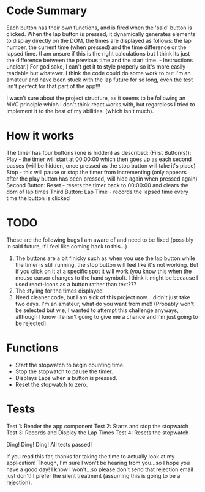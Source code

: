 
# Code Summary
Each button has their own functions, and is fired when the 'said' button is clicked. When the lap button is pressed, it dynamically generates elements to display directly on the DOM, the times are displayed as follows: the lap number, the current time (when pressed) and the time difference or the lapsed time. (I am unsure if this is the right calculations but I think its just the difference between the previous time and the start time. - Instructions unclear.) For god sake, I can't get it to style properly so it's more easily readable but whatever. I think the code could do some work to but I'm an amateur and have been stuck with the lap future for so long, even the test isn't perfect for that part of the app!!! 

I wasn't sure about the project structure, as it seems to be following an MVC principle which I don't think react works with, but regardless I tried to implement it to the best of my abilities. (which isn't much). 

# How it works
The timer has four buttons (one is hidden) as described: 
(First Button(s)):
Play - the timer will start at 00:00:00 which then goes up as each second passes (will be hidden, once pressed as the stop button will take it's place)
Stop - this will pause or stop the timer from incrementing (only appears after the play button has been pressed, will hide again when pressed again)
Second Button:
Reset - resets the timer back to 00:00:00 and clears the dom of lap times
Third Button:
Lap Time - records the lapsed time every time the button is clicked

# TODO
These are the following bugs I am aware of and need to be fixed (possibly in said future, if i feel like coming back to this...)
1. The buttons are a bit finicky such as when you use the lap button while the timer is still running, the stop button will feel like it's not working. But if you click on it at a specific spot it will work (you know this when the mouse cursor changes to the hand symbol). I think it might be because I used react-icons as a button rather than text??? 
2. The styling for the times displayed
3. Need cleaner code, but I am sick of this project now....didn't just take two days. I'm an amateur, what do you want from me!! (Probably won't be selected but w.e, I wanted to attempt this challenge anyways, although I know life isn't going to give me a chance and I'm just going to be rejected) 

# Functions
- Start the stopwatch to begin counting time.
- Stop the stopwatch to pause the timer.
- Displays Laps when a button is pressed.
- Reset the stopwatch to zero. 

# Tests
 Test 1: Render the app component
 Test 2: Starts and stop the stopwatch
 Test 3: Records and Display the Lap Times
 Test 4: Resets the stopwatch

 Ding! Ding! Ding! All tests passed! 

If you read this far, thanks for taking the time to actually look at my application! Though, I'm sure I won't be hearing from you...so I hope you have a good day! I know I won't...so please don't send that rejection email just don't! I prefer the silent treatment (assuming this is going to be a rejection). 